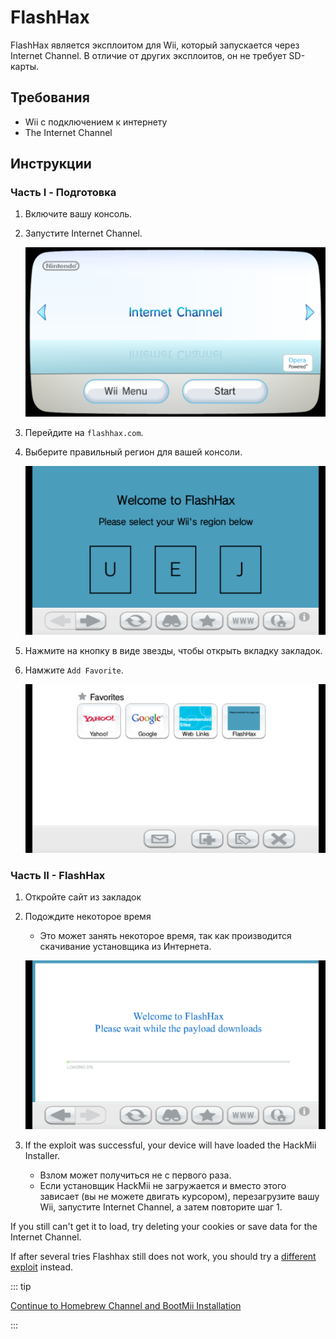 # FlashHax

FlashHax является эксплоитом для Wii, который запускается через Internet Channel. В отличие от других эксплоитов, он не требует SD-карты.

## Требования

- Wii с подключением к интернету
- The Internet Channel

## Инструкции

### Часть I - Подготовка

1. Включите вашу консоль.

2. Запустите Internet Channel.

   ![](/images/exploits/flashhax/internet-channel-start.png)

3. Перейдите на `flashhax.com`.

4. Выберите правильный регион для вашей консоли.

   ![](/images/exploits/flashhax/select-region.png)

5. Нажмите на кнопку в виде звезды, чтобы открыть вкладку закладок.

6. Намжите `Add Favorite`.

   ![](/images/exploits/flashhax/bookmark-page.png)

### Часть II - FlashHax

1. Откройте сайт из закладок

2. Подождите некоторое время

   - Это может занять некоторое время, так как производится скачивание установщика из Интернета.

   ![](/images/exploits/flashhax/wait-for-download.png)

3. If the exploit was successful, your device will have loaded the HackMii Installer.
   - Взлом может получиться не с первого раза.
   - Если установщик HackMii не загружается и вместо этого зависает (вы не можете двигать курсором), перезагрузите вашу Wii, запустите Internet Channel, а затем повторите шаг 1.

If you still can't get it to load, try deleting your cookies or save data for the Internet Channel.

If after several tries Flashhax still does not work, you should try a [different exploit](get-started) instead.

::: tip

[Continue to Homebrew Channel and BootMii Installation](hbc)

:::
